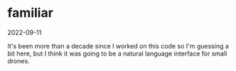 # familiar

2022-09-11

It's been more than a decade since I worked on this code so I'm guessing a bit here,
but I think it was going to be a natural language interface for small drones.
